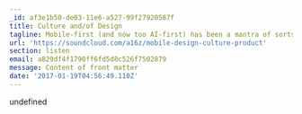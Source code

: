 ```yaml
---
_id: af3e1b50-de03-11e6-a527-99f27920587f
title: Culture and/of Design
tagline: Mobile-first (and now too AI-first) has been a mantra of sorts in design
url: 'https://soundcloud.com/a16z/mobile-design-culture-product'
section: listen
email: a829df4f1790ff6fd5d8c526f7502879
message: Content of front matter
date: '2017-01-19T04:56:49.110Z'
---
```

undefined
